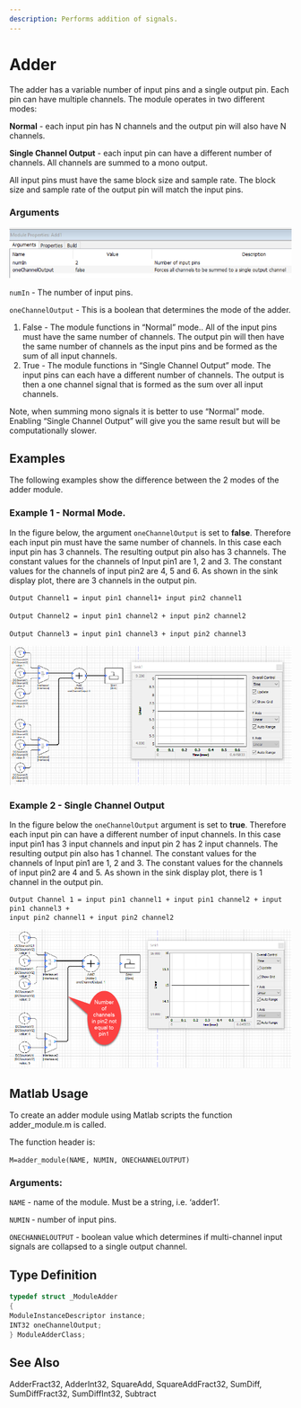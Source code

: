 ```yaml
---
description: Performs addition of signals.
---
```


# Adder

The adder has a variable number of input pins and a single output pin. Each pin can have multiple channels. The module operates in two different modes:

**Normal** - each input pin has N channels and the output pin will also have N channels.

**Single Channel Output** - each input pin can have a different number of channels. All channels are summed to a mono output.

All input pins must have the same block size and sample rate. The block size and sample rate of the output pin will match the input pins.

### Arguments

![](../../../.gitbook/assets/0%20%2811%29.png)

`numIn` - The number of input pins.

`oneChannelOutput` - This is a boolean that determines the mode of the adder.

1. False - The module functions in “Normal” mode.. All of the input pins must have the same number of channels. The output pin will then have the same number of channels as the input pins and be formed as the sum of all input channels.
2. True - The module functions in “Single Channel Output” mode. The input pins can each have a different number of channels. The output is then a one channel signal that is formed as the sum over all input channels.

Note, when summing mono signals it is better to use “Normal” mode. Enabling “Single Channel Output” will give you the same result but will be computationally slower.

## Examples

The following examples show the difference between the 2 modes of the adder module.

### Example 1 - Normal Mode.

 In the figure below, the argument `oneChannelOutput` is set to **false**. Therefore each input pin must have the same number of channels. In this case each input pin has 3 channels. The resulting output pin also has 3 channels. The constant values for the channels of Input pin1 are 1, 2 and 3. The constant values for the channels of input pin2 are 4, 5 and 6. As shown in the sink display plot, there are 3 channels in the output pin.

```text
Output Channel1 = input pin1 channel1+ input pin2 channel1

Output Channel2 = input pin1 channel2 + input pin2 channel2

Output Channel3 = input pin1 channel3 + input pin2 channel3
```



![](../../../.gitbook/assets/1%20%2811%29.png)

### Example 2 - Single Channel Output

In the figure below the `oneChannelOutput` argument is set to **true**. Therefore each input pin can have a different number of input channels. In this case input pin1 has 3 input channels and input pin 2 has 2 input channels. The resulting output pin also has 1 channel. The constant values for the channels of Input pin1 are 1, 2 and 3. The constant values for the channels of input pin2 are 4 and 5. As shown in the sink display plot, there is 1 channel in the output pin.

```text
Output Channel 1 = input pin1 channel1 + input pin1 channel2 + input pin1 channel3 +
input pin2 channel1 + input pin2 channel2
```

![](../../../.gitbook/assets/2%20%2811%29.png)

## Matlab Usage

To create an adder module using Matlab scripts the function adder\_module.m is called.

The function header is:

`M=adder_module(NAME, NUMIN, ONECHANNELOUTPUT)`

### Arguments:

`NAME` - name of the module. Must be a string, i.e. ‘adder1’.

`NUMIN` - number of input pins.

`ONECHANNELOUTPUT` - boolean value which determines if multi-channel input signals are collapsed to a single output channel.

## Type Definition

```cpp
typedef struct _ModuleAdder
{
ModuleInstanceDescriptor instance;      
INT32 oneChannelOutput;            
} ModuleAdderClass;
```



## See Also

AdderFract32, AdderInt32, SquareAdd, SquareAddFract32, SumDiff, SumDiffFract32, SumDiffInt32, Subtract

